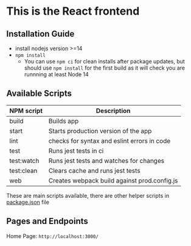 # This is the React frontend



## Installation Guide

- install nodejs version >=14
- `npm install`
  - You can use `npm ci` for clean installs after package updates, but should use `npm install` for the first build as it will check you are runnning at least Node 14

## Available Scripts

| NPM script | Description                                      |
|------------|--------------------------------------------------|
| build      | Builds app                                       |
| start      | Starts production version of the app             |
| lint       | checks for syntax and eslint errors in code      |
| test       | Runs jest tests in ci                            |
| test:watch | Runs jest tests and watches for changes          |
| test:clean | Clears cache and runs jest tests                 |
| web        | Creates webpack build against prod.config.js     |

These are main scripts available, there are other helper scripts in [package.json](package.json) file

## Pages and Endpoints

Home Page: `http://localhost:3000/`